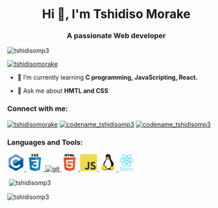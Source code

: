 <h1 align="center">Hi 👋, I'm Tshidiso Morake</h1>
<h3 align="center">A passionate Web developer</h3>

<p align="left"> <img src="https://komarev.com/ghpvc/?username=tshidisomp3&label=Profile%20views&color=0e75b6&style=flat" alt="tshidisomp3" /> </p>

<p align="left"> <a href="https://twitter.com/tshidisomorake" target="blank"><img src="https://img.shields.io/twitter/follow/tshidisomorake?logo=twitter&style=for-the-badge" alt="tshidisomorake" /></a> </p>

- 🌱 I’m currently learning **C programming, JavaScripting, React.**

- 💬 Ask me about **HMTL and CSS**

<h3 align="left">Connect with me:</h3>
<p align="left">
<a href="https://twitter.com/tshidisomorake" target="blank"><img align="center" src="https://raw.githubusercontent.com/rahuldkjain/github-profile-readme-generator/master/src/images/icons/Social/twitter.svg" alt="tshidisomorake" height="30" width="40" /></a>
<a href="https://instagram.com/codename_tshidisomp3" target="blank"><img align="center" src="https://raw.githubusercontent.com/rahuldkjain/github-profile-readme-generator/master/src/images/icons/Social/instagram.svg" alt="codename_tshidisomp3" height="30" width="40" /></a>
<a href="https://www.youtube.com/c/codename_tshidisomp3" target="blank"><img align="center" src="https://raw.githubusercontent.com/rahuldkjain/github-profile-readme-generator/master/src/images/icons/Social/youtube.svg" alt="codename_tshidisomp3" height="30" width="40" /></a>
</p>

<h3 align="left">Languages and Tools:</h3>
<p align="left"> <a href="https://www.cprogramming.com/" target="_blank" rel="noreferrer"> <img src="https://raw.githubusercontent.com/devicons/devicon/master/icons/c/c-original.svg" alt="c" width="40" height="40"/> </a> <a href="https://www.w3schools.com/css/" target="_blank" rel="noreferrer"> <img src="https://raw.githubusercontent.com/devicons/devicon/master/icons/css3/css3-original-wordmark.svg" alt="css3" width="40" height="40"/> </a> <a href="https://git-scm.com/" target="_blank" rel="noreferrer"> <img src="https://www.vectorlogo.zone/logos/git-scm/git-scm-icon.svg" alt="git" width="40" height="40"/> </a> <a href="https://www.w3.org/html/" target="_blank" rel="noreferrer"> <img src="https://raw.githubusercontent.com/devicons/devicon/master/icons/html5/html5-original-wordmark.svg" alt="html5" width="40" height="40"/> </a> <a href="https://developer.mozilla.org/en-US/docs/Web/JavaScript" target="_blank" rel="noreferrer"> <img src="https://raw.githubusercontent.com/devicons/devicon/master/icons/javascript/javascript-original.svg" alt="javascript" width="40" height="40"/> </a> <a href="https://www.linux.org/" target="_blank" rel="noreferrer"> <img src="https://raw.githubusercontent.com/devicons/devicon/master/icons/linux/linux-original.svg" alt="linux" width="40" height="40"/> </a> <a href="https://reactjs.org/" target="_blank" rel="noreferrer"> <img src="https://raw.githubusercontent.com/devicons/devicon/master/icons/react/react-original-wordmark.svg" alt="react" width="40" height="40"/> </a> </p>

<p>&nbsp;<img align="center" src="https://github-readme-stats.vercel.app/api?username=tshidisomp3&show_icons=true&locale=en" alt="tshidisomp3" /></p>

<p><img align="center" src="https://github-readme-streak-stats.herokuapp.com/?user=tshidisomp3&" alt="tshidisomp3" /></p>
